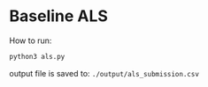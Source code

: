 # Baseline ALS

How to run:
```bash
python3 als.py
```
output file is saved to:
`./output/als_submission.csv`

